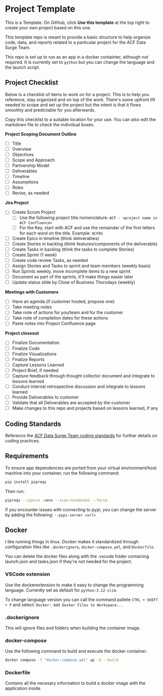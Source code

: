 # Project Template

This is a Template. On GitHub, click **Use this template** at the top right to create your own project based on this one.

This template repo is meant to provide a basic structure to help organize code, data, and reports related to a particular project for the ACF Data Surge Team.

This repo is set up to run as an app in a docker containter, although not required. It is currently set to `python` but you can change the language and the launch script.

## Project Checklist

Below is a checklist of items to work on for a project. This is to help you reference, stay organized and on top of the work. There's some upfront lift needed to scope and set up the project but the intent is that it flows smoothly and predictable for you afterwards.

Copy this checklist to a suitable location for your use. You can also edit the markdown file to check the individual boxes.

**Project Scoping Document Outline**

* [ ] Title
* [ ] Overview
* [ ] Objectives
* [ ] Scope and Approach
* [ ] Partnership Model
* [ ] Deliverables
* [ ] Timeline
* [ ] Assumptions
* [ ] Roles
* [ ] Revise, as needed

**Jira Project**

* [ ] Create Scrum Project
  * [ ] Use the following project title nomenclature: `ACF - <project name in ACF Confluence>`
  * [ ] For the Key, start with ACF and use the remainder of the first letters for each word on the title. Example: `ACFDS`
* [ ] Create Epics in timeline (think deliverables)
* [ ] Create Stories in backlog (think features/components of the deliverable)
* [ ] Create Tasks in backlog (think the tasks to complete Stories)
* [ ] Create Sprint (1 week)
* [ ] Create code review Tasks, as needed
* [ ] Assign Stories and Tasks to sprint and team members (weekly basis)
* [ ] Run Sprints weekly, move incomplete items to a new sprint
* [ ] Document as part of the sprints, it'll make things easier later
* [ ] Update status slide by Close of Business Thursdays (weekly)

**Meetings with Customers**

* [ ] Have an agenda (if customer hosted, propose one)
* [ ] Take meeting notes
* [ ] Take note of actions for you/team and for the customer
* [ ] Take note of completion dates for these actions
* [ ] Paste notes into Project Confluence page

**Project closeout**

* [ ] Finalize Documentation
* [ ] Finalize Code
* [ ] Finalize Visualizations
* [ ] Finalize Reports
* [ ] Capture Lessons Learned
* [ ] Project Brief, if needed
* [ ] Capture feedback through thought collector document and integrate to lessons learned
* [ ] Conduct internal retrospective discussion and integrate to lessons learned
* [ ] Provide Deliverables to customer
* [ ] Validate that all Deliverables are accepted by the customer
* [ ] Make changes to this repo and projects based on lessons learned, if any

## Coding Standards

Reference the [ACF Data Surge Team coding standards](https://github.com/HHS/acf-datasurge-standards/tree/feat/standards-version-1) for further details on coding practices.

## Requirements

To ensure app dependencies are ported from your virtual environment/host machine into your container, run the following command:

```bash
pip install pipreqs
```

Then run:

```bash
pipreqs --ignore .venv --scan-notebooks --force
```

If you encounter issues with connecting to pypi, you can change the server by adding the following: `--pypi-server <url>`

## Docker

I like running things in linux. Docker makes it standardized through configuration files like `.dockerignore`, `docker-compose.yml`, and `Dockerfile`.

You can delete the docker files along with the .vscode folder containing launch.json and tasks.json if they're not needed for the project.

### VSCode extension

Use the dockerextension to make it easy to change the programming language. Currently set as default for `python:3.12-slim`.

To change language version you can call the command pallete `CTRL + SHIFT + P` and select: `Docker: Add Docker Files to Workspace...`

### .dockerignore

This will ignore files and folders when building the container image.

### docker-compose

Use the following command to build and execute the docker container:

```bash
docker compose -f "docker-compose.yml" up -d --build
```

### Dockerfile

Contains all the necesary information to build a docker image with the application inside.
